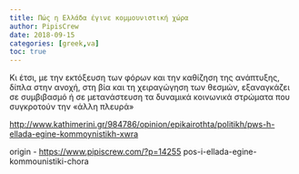 ```yaml
---
title: Πώς η Ελλάδα έγινε κομμουνιστική χώρα
author: PipisCrew
date: 2018-09-15
categories: [greek,va]
toc: true
---
```


Κι έτσι, με την εκτόξευση των φόρων και την καθίζηση της ανάπτυξης, δίπλα στην ανοχή, στη βία και τη χειραγώγηση των θεσμών, εξαναγκάζει σε συμβιβασμό ή σε μετανάστευση τα δυναμικά κοινωνικά στρώματα που συγκροτούν την «άλλη πλευρά»

http://www.kathimerini.gr/984786/opinion/epikairothta/politikh/pws-h-ellada-egine-kommoynistikh-xwra

origin - https://www.pipiscrew.com/?p=14255 pos-i-ellada-egine-kommounistiki-chora